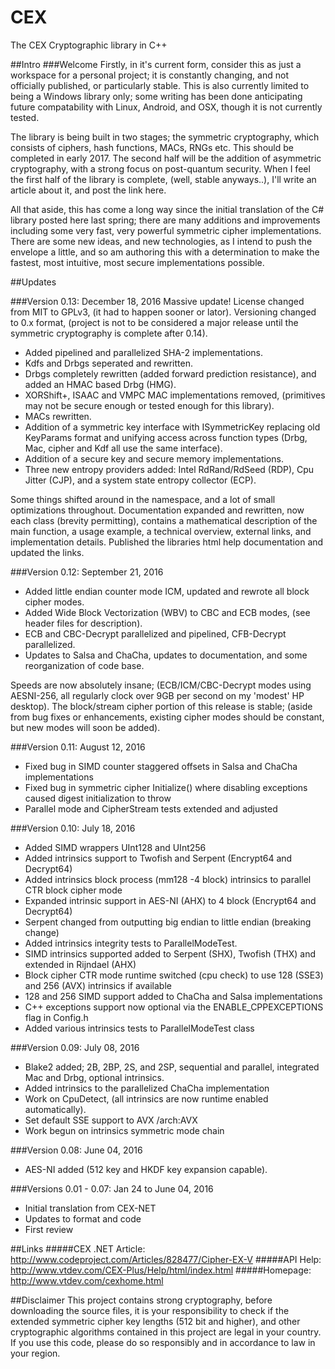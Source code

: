 # CEX
The CEX Cryptographic library in C++

##Intro
###Welcome
Firstly, in it's current form, consider this as just a workspace for a personal project; it is constantly changing, and not officially published, or particularly stable.
This is also currently limited to being a Windows library only; some writing has been done anticipating future compatability with Linux, Android, and OSX, though it is not currently tested.

The library is being built in two stages; the symmetric cryptography, which consists of ciphers, hash functions, MACs, RNGs etc. This should be completed in early 2017. The second half will be the addition of asymmetric cryptography, with a strong focus on post-quantum security. When I feel the first half of the library is complete, (well, stable anyways..), I'll write an article about it, and post the link here.

All that aside, this has come a long way since the initial translation of the C# library posted here last spring; there are many additions and improvements including some very fast, very powerful symmetric cipher implementations. There are some new ideas, and new technologies, as I intend to push the envelope a little, and so am authoring this with a determination to make the fastest, most intuitive, most secure implementations possible.

##Updates

###Version 0.13: December 18, 2016
Massive update! License changed from MIT to GPLv3, (it had to happen sooner or lator). 
Versioning changed to 0.x format, (project is not to be considered a major release until the symmetric cryptography is complete after 0.14).

* Added pipelined and parallelized SHA-2 implementations. 
* Kdfs and Drbgs seperated and rewritten. 
* Drbgs completely rewritten (added forward prediction resistance), and added an HMAC based Drbg (HMG).
* XORShift+, ISAAC and VMPC MAC implementations removed, (primitives may not be secure enough or tested enough for this library).
* MACs rewritten. 
* Addition of a symmetric key interface with ISymmetricKey replacing old KeyParams format and unifying access across function types (Drbg, Mac, cipher and Kdf all use the same interface).
* Addition of a secure key and secure memory implementations.
* Three new entropy providers added: Intel RdRand/RdSeed (RDP), Cpu Jitter (CJP), and a system state entropy collector (ECP).

Some things shifted around in the namespace, and a lot of small optimizations throughout.
Documentation expanded and rewritten, now each class (brevity permitting), contains a mathematical description of the main function, a usage example, a technical overview, external links, and implementation details.
Published the libraries html help documentation and updated the links.

###Version 0.12: September 21, 2016
* Added little endian counter mode ICM, updated and rewrote all block cipher modes.
* Added Wide Block Vectorization (WBV) to CBC and ECB modes, (see header files for description). 
* ECB and CBC-Decrypt parallelized and pipelined, CFB-Decrypt parallelized.
* Updates to Salsa and ChaCha, updates to documentation, and some reorganization of code base.

Speeds are now absolutely insane; (ECB/ICM/CBC-Decrypt modes using AESNI-256, all regularly clock over 9GB per second on my 'modest' HP desktop). The block/stream cipher portion of this release is stable; (aside from bug fixes or enhancements, existing cipher modes should be constant, but new modes will soon be added).

###Version 0.11: August 12, 2016
* Fixed bug in SIMD counter staggered offsets in Salsa and ChaCha implementations
* Fixed bug in symmetric cipher Initialize() where disabling exceptions caused digest initialization to throw
* Parallel mode and CipherStream tests extended and adjusted

###Version 0.10: July 18, 2016
* Added SIMD wrappers UInt128 and UInt256
* Added intrinsics support to Twofish and Serpent (Encrypt64 and Decrypt64)
* Added intrinsics block process (mm128 -4 block) intrinsics to parallel CTR block cipher mode
* Expanded intrinsic support in AES-NI (AHX) to 4 block (Encrypt64 and Decrypt64)
* Serpent changed from outputting big endian to little endian (breaking change)
* Added intrinsics integrity tests to ParallelModeTest.
* SIMD intrinsics supported added to Serpent (SHX), Twofish (THX) and extended in Rijndael (AHX)
* Block cipher CTR mode runtime switched (cpu check) to use 128 (SSE3) and 256 (AVX) intrinsics if available
* 128 and 256 SIMD support added to ChaCha and Salsa implementations
* C++ exceptions support now optional via the ENABLE_CPPEXCEPTIONS flag in Config.h
* Added various intrinsics tests to ParallelModeTest class

###Version 0.09: July 08, 2016
* Blake2 added; 2B, 2BP, 2S, and 2SP, sequential and parallel, integrated Mac and Drbg, optional intrinsics.
* Added intrinsics to the parallelized ChaCha implementation
* Work on CpuDetect, (all intrinsics are now runtime enabled automatically).
* Set default SSE support to AVX /arch:AVX
* Work begun on intrinsics symmetric mode chain

###Version 0.08: June 04, 2016
* AES-NI added (512 key and HKDF key expansion capable).

###Versions 0.01 - 0.07: Jan 24 to June 04, 2016
* Initial translation from CEX-NET
* Updates to format and code
* First review


##Links
#####CEX .NET Article: http://www.codeproject.com/Articles/828477/Cipher-EX-V
#####API Help: http://www.vtdev.com/CEX-Plus/Help/html/index.html 
#####Homepage: http://www.vtdev.com/cexhome.html

##Disclaimer
This project contains strong cryptography, before downloading the source files, 
it is your responsibility to check if the extended symmetric cipher key lengths (512 bit and higher), and other cryptographic algorithms contained in this project are legal in your country. 
If you use this code, please do so responsibly and in accordance to law in your region.
